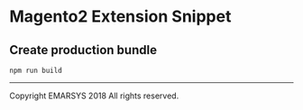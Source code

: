 # Magento2 Extension Snippet

## Create production bundle
`npm run build`

---

Copyright EMARSYS 2018 All rights reserved.
